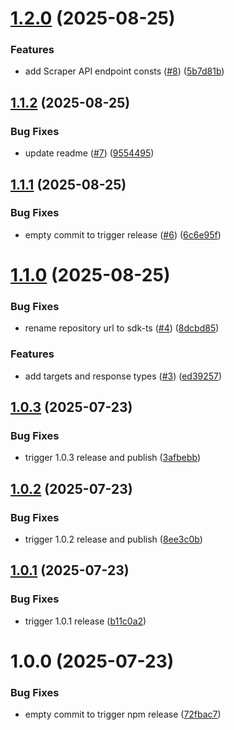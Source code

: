 # [1.2.0](https://github.com/Decodo/sdk-ts/compare/v1.1.2...v1.2.0) (2025-08-25)


### Features

* add Scraper API endpoint consts ([#8](https://github.com/Decodo/sdk-ts/issues/8)) ([5b7d81b](https://github.com/Decodo/sdk-ts/commit/5b7d81b5f9d2b63641df06a15eb040d3e40e9a85))

## [1.1.2](https://github.com/Decodo/sdk-ts/compare/v1.1.1...v1.1.2) (2025-08-25)


### Bug Fixes

* update readme ([#7](https://github.com/Decodo/sdk-ts/issues/7)) ([9554495](https://github.com/Decodo/sdk-ts/commit/9554495eff18a7d7b0f45ff41671920565f23693))

## [1.1.1](https://github.com/Decodo/sdk-ts/compare/v1.1.0...v1.1.1) (2025-08-25)


### Bug Fixes

* empty commit to trigger release ([#6](https://github.com/Decodo/sdk-ts/issues/6)) ([6c6e95f](https://github.com/Decodo/sdk-ts/commit/6c6e95fc49735fb465c9432f84dd2350acf2e2f1))

# [1.1.0](https://github.com/Decodo/sdk-ts/compare/v1.0.3...v1.1.0) (2025-08-25)


### Bug Fixes

* rename repository url to sdk-ts ([#4](https://github.com/Decodo/sdk-ts/issues/4)) ([8dcbd85](https://github.com/Decodo/sdk-ts/commit/8dcbd85f1c8bf0d3bcd3c50cb059357f82cd0af6))


### Features

* add targets and response types ([#3](https://github.com/Decodo/sdk-ts/issues/3)) ([ed39257](https://github.com/Decodo/sdk-ts/commit/ed392574b60c7378ce1fe266f72e2edf3b21f96e))

## [1.0.3](https://github.com/Decodo/sdk/compare/v1.0.2...v1.0.3) (2025-07-23)


### Bug Fixes

* trigger 1.0.3 release and publish ([3afbebb](https://github.com/Decodo/sdk/commit/3afbebba4e014ea94ac0d6ba64d3af18f9abb1ae))

## [1.0.2](https://github.com/Decodo/sdk/compare/v1.0.1...v1.0.2) (2025-07-23)


### Bug Fixes

* trigger 1.0.2 release and publish ([8ee3c0b](https://github.com/Decodo/sdk/commit/8ee3c0bf3ebc0bcc44e15b2080772507193597d7))

## [1.0.1](https://github.com/Decodo/sdk/compare/v1.0.0...v1.0.1) (2025-07-23)


### Bug Fixes

* trigger 1.0.1 release ([b11c0a2](https://github.com/Decodo/sdk/commit/b11c0a28874cc89ca719449c8fcf732f53b01696))

# 1.0.0 (2025-07-23)


### Bug Fixes

* empty commit to trigger npm release ([72fbac7](https://github.com/Decodo/sdk/commit/72fbac7396feda1fa981e4921f6024cfb70a5002))
